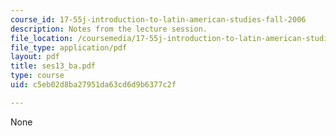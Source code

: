 ```yaml
---
course_id: 17-55j-introduction-to-latin-american-studies-fall-2006
description: Notes from the lecture session.
file_location: /coursemedia/17-55j-introduction-to-latin-american-studies-fall-2006/c5eb02d8ba27951da63cd6d9b6377c2f_ses13_ba.pdf
file_type: application/pdf
layout: pdf
title: ses13_ba.pdf
type: course
uid: c5eb02d8ba27951da63cd6d9b6377c2f

---
```

None